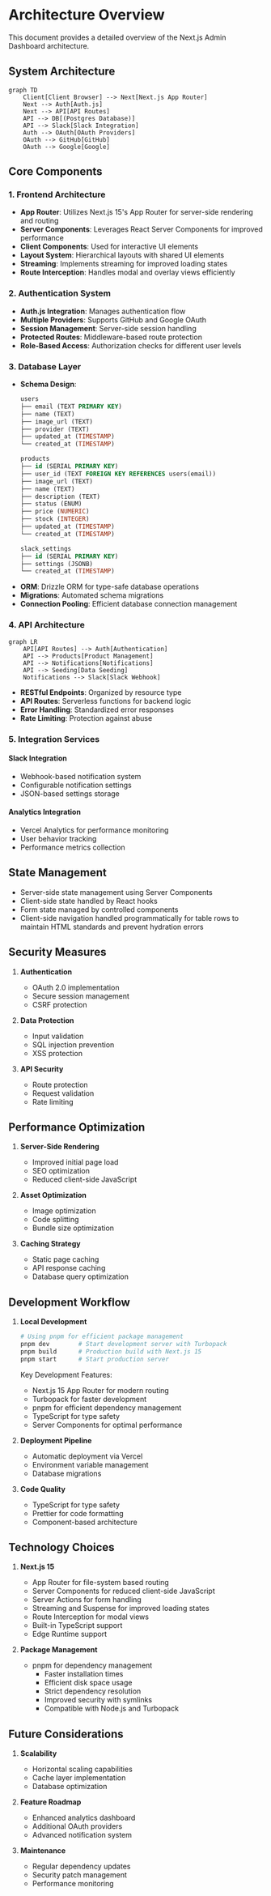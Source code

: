 # Architecture Overview

This document provides a detailed overview of the Next.js Admin Dashboard architecture.

## System Architecture

```mermaid
graph TD
    Client[Client Browser] --> Next[Next.js App Router]
    Next --> Auth[Auth.js]
    Next --> API[API Routes]
    API --> DB[(Postgres Database)]
    API --> Slack[Slack Integration]
    Auth --> OAuth[OAuth Providers]
    OAuth --> GitHub[GitHub]
    OAuth --> Google[Google]
```

## Core Components

### 1. Frontend Architecture

- **App Router**: Utilizes Next.js 15's App Router for server-side rendering and routing
- **Server Components**: Leverages React Server Components for improved performance
- **Client Components**: Used for interactive UI elements
- **Layout System**: Hierarchical layouts with shared UI elements
- **Streaming**: Implements streaming for improved loading states
- **Route Interception**: Handles modal and overlay views efficiently

### 2. Authentication System

- **Auth.js Integration**: Manages authentication flow
- **Multiple Providers**: Supports GitHub and Google OAuth
- **Session Management**: Server-side session handling
- **Protected Routes**: Middleware-based route protection
- **Role-Based Access**: Authorization checks for different user levels

### 3. Database Layer

- **Schema Design**:
  ```sql
  users
  ├── email (TEXT PRIMARY KEY)
  ├── name (TEXT)
  ├── image_url (TEXT)
  ├── provider (TEXT)
  ├── updated_at (TIMESTAMP)
  └── created_at (TIMESTAMP)

  products
  ├── id (SERIAL PRIMARY KEY)
  ├── user_id (TEXT FOREIGN KEY REFERENCES users(email))
  ├── image_url (TEXT)
  ├── name (TEXT)
  ├── description (TEXT)
  ├── status (ENUM)
  ├── price (NUMERIC)
  ├── stock (INTEGER)
  ├── updated_at (TIMESTAMP)
  └── created_at (TIMESTAMP)

  slack_settings
  ├── id (SERIAL PRIMARY KEY)
  ├── settings (JSONB)
  └── created_at (TIMESTAMP)
  ```
- **ORM**: Drizzle ORM for type-safe database operations
- **Migrations**: Automated schema migrations
- **Connection Pooling**: Efficient database connection management

### 4. API Architecture

```mermaid
graph LR
    API[API Routes] --> Auth[Authentication]
    API --> Products[Product Management]
    API --> Notifications[Notifications]
    API --> Seeding[Data Seeding]
    Notifications --> Slack[Slack Webhook]
```

- **RESTful Endpoints**: Organized by resource type
- **API Routes**: Serverless functions for backend logic
- **Error Handling**: Standardized error responses
- **Rate Limiting**: Protection against abuse

### 5. Integration Services

#### Slack Integration
- Webhook-based notification system
- Configurable notification settings
- JSON-based settings storage

#### Analytics Integration
- Vercel Analytics for performance monitoring
- User behavior tracking
- Performance metrics collection

## State Management

- Server-side state management using Server Components
- Client-side state handled by React hooks
- Form state managed by controlled components
- Client-side navigation handled programmatically for table rows to maintain HTML standards and prevent hydration errors

## Security Measures

1. **Authentication**
   - OAuth 2.0 implementation
   - Secure session management
   - CSRF protection

2. **Data Protection**
   - Input validation
   - SQL injection prevention
   - XSS protection

3. **API Security**
   - Route protection
   - Request validation
   - Rate limiting

## Performance Optimization

1. **Server-Side Rendering**
   - Improved initial page load
   - SEO optimization
   - Reduced client-side JavaScript

2. **Asset Optimization**
   - Image optimization
   - Code splitting
   - Bundle size optimization

3. **Caching Strategy**
   - Static page caching
   - API response caching
   - Database query optimization

## Development Workflow

1. **Local Development**
   ```bash
   # Using pnpm for efficient package management
   pnpm dev        # Start development server with Turbopack
   pnpm build      # Production build with Next.js 15
   pnpm start      # Start production server
   ```

   Key Development Features:
   - Next.js 15 App Router for modern routing
   - Turbopack for faster development
   - pnpm for efficient dependency management
   - TypeScript for type safety
   - Server Components for optimal performance

2. **Deployment Pipeline**
   - Automatic deployment via Vercel
   - Environment variable management
   - Database migrations

3. **Code Quality**
   - TypeScript for type safety
   - Prettier for code formatting
   - Component-based architecture

## Technology Choices

1. **Next.js 15**
   - App Router for file-system based routing
   - Server Components for reduced client-side JavaScript
   - Server Actions for form handling
   - Streaming and Suspense for improved loading states
   - Route Interception for modal views
   - Built-in TypeScript support
   - Edge Runtime support

2. **Package Management**
   - pnpm for dependency management
     * Faster installation times
     * Efficient disk space usage
     * Strict dependency resolution
     * Improved security with symlinks
     * Compatible with Node.js and Turbopack

## Future Considerations

1. **Scalability**
   - Horizontal scaling capabilities
   - Cache layer implementation
   - Database optimization

2. **Feature Roadmap**
   - Enhanced analytics dashboard
   - Additional OAuth providers
   - Advanced notification system

3. **Maintenance**
   - Regular dependency updates
   - Security patch management
   - Performance monitoring
